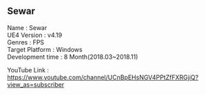 ## Sewar

Name : Sewar<br>
UE4 Version : v4.19<br>
Genres : FPS<br>
Target Platform : Windows<br>
Development time : 8 Month(2018.03~2018.11)<br>


YouTube Link : https://www.youtube.com/channel/UCnBpEHsNGV4PPtZfFXRGjiQ?view_as=subscriber<br>


